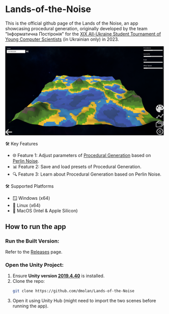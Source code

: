 # Lands-of-the-Noise

This is the official github page of the Lands of the Noise, an app showcasing procedural generation, originally developed by the team "Інформатична Постіронія" for the [XIX All-Ukraine Student Tournament of Young Computer Scientists](https://sites.google.com/view/informaticaturnir/%D1%83%D1%80%D0%BE%D1%87%D0%B8%D1%81%D1%82%D0%B5-%D0%B7%D0%B0%D0%BA%D1%80%D0%B8%D1%82%D1%82%D1%8F-xx-%D0%B2%D1%81%D0%B5%D1%83%D0%BA%D1%80%D0%B0%D1%97%D0%BD%D1%81%D1%8C%D0%BA%D0%BE%D0%B3%D0%BE-%D1%83%D1%87%D0%BD%D1%96%D0%B2%D1%81%D1%8C%D0%BA%D0%BE%D0%B3%D0%BE-%D1%82%D1%83%D1%80%D0%BD%D1%96%D1%80%D1%83-%D1%8E%D0%BD%D0%B8%D1%85-%D1%96%D0%BD%D1%84%D0%BE%D1%80%D0%BC%D0%B0%D1%82%D0%B8%D0%BA?authuser=0) (in Ukrainian only) in 2023.

![App Screenshot 1](Assets/Pictures/README/pic1.png)

🛠 Key Features
- 🌐 Feature 1: Adjust parameters of [Procedural Generation](https://en.wikipedia.org/wiki/Procedural_generation) based on [Perlin Noise](https://en.wikipedia.org/wiki/Perlin_noise).
- 📊 Feature 2: Save and load presets of Procedural Generation.
- 🔍 Feature 3: Learn about Procedural Generation based on Perlin Noise.

🛠 Supported Platforms
- 🪟 Windows (x64)
- 🐧 Linux (x64)
- 🍏 MacOS (Intel & Apple Silicon)

## How to run the app
### Run the Built Version:
Refer to the [Releases](https://github.com/dmolan/Lands-of-the-Noise/releases) page.

### Open the Unity Project:
1. Ensure **Unity version [2019.4.40](https://unity.com/releases/editor/whats-new/2019.4.40)** is installed.
2. Clone the repo:
   ```bash
   git clone https://github.com/dmolan/Lands-of-the-Noise
   ```
3. Open it using Unity Hub (might need to import the two scenes before running the app).
